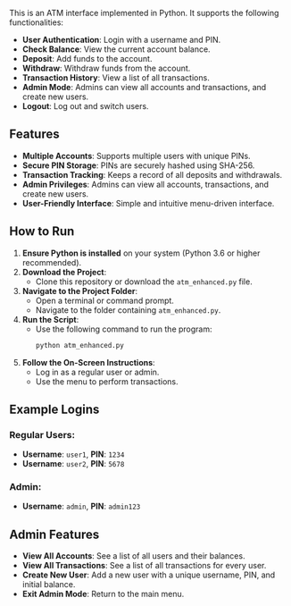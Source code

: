 

This is an ATM interface implemented in Python. It supports the following functionalities:
- **User Authentication**: Login with a username and PIN.
- **Check Balance**: View the current account balance.
- **Deposit**: Add funds to the account.
- **Withdraw**: Withdraw funds from the account.
- **Transaction History**: View a list of all transactions.
- **Admin Mode**: Admins can view all accounts and transactions, and create new users.
- **Logout**: Log out and switch users.

## Features
- **Multiple Accounts**: Supports multiple users with unique PINs.
- **Secure PIN Storage**: PINs are securely hashed using SHA-256.
- **Transaction Tracking**: Keeps a record of all deposits and withdrawals.
- **Admin Privileges**: Admins can view all accounts, transactions, and create new users.
- **User-Friendly Interface**: Simple and intuitive menu-driven interface.

## How to Run
1. **Ensure Python is installed** on your system (Python 3.6 or higher recommended).
2. **Download the Project**:
   - Clone this repository or download the `atm_enhanced.py` file.
3. **Navigate to the Project Folder**:
   - Open a terminal or command prompt.
   - Navigate to the folder containing `atm_enhanced.py`.
4. **Run the Script**:
   - Use the following command to run the program:
     ```bash
     python atm_enhanced.py
     ```
5. **Follow the On-Screen Instructions**:
   - Log in as a regular user or admin.
   - Use the menu to perform transactions.

## Example Logins
### Regular Users:
- **Username**: `user1`, **PIN**: `1234`
- **Username**: `user2`, **PIN**: `5678`

### Admin:
- **Username**: `admin`, **PIN**: `admin123`

## Admin Features
- **View All Accounts**: See a list of all users and their balances.
- **View All Transactions**: See a list of all transactions for every user.
- **Create New User**: Add a new user with a unique username, PIN, and initial balance.
- **Exit Admin Mode**: Return to the main menu.
   